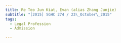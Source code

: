 ```yaml
---
title: Re Teo Jun Kiat, Evan (alias Zhang Junjie) 
subtitle: "[2015] SGHC 274 / 23\_October\_2015"
tags:
  - Legal Profession
  - Admission

---
```


